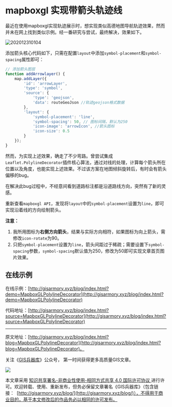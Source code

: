 # mapboxgl 实现带箭头轨迹线
最近在使用mapboxgl实现轨迹展示时，想实现类似高德地图导航轨迹效果，然而并未在网上找到类似示例。经一番研究与尝试，最终解决，效果如下。

![202012310104](https://blogimage.gisarmory.xyz/202012310104.gif)



添加箭头核心代码如下，只需在配置`layout`中添加`symbol-placement`和`symbol-spacing`属性即可：

```javascript
// 添加箭头图层
function addArrowlayer() {
    map.addLayer({
        'id': 'arrowLayer',
        'type': 'symbol',
        'source': {
            'type': 'geojson',
            'data': routeGeoJson //轨迹geojson格式数据
        },
        'layout': {
            'symbol-placement': 'line',
            'symbol-spacing': 50, // 图标间隔，默认为250
            'icon-image': 'arrowIcon', //箭头图标
            'icon-size': 0.5
        }
    });
}
```



然而，为实现上述效果，确走了不少弯路。曾尝试集成`Leaflet.PolylineDecorator`插件核心算法，通过对线的处理，计算每个箭头所在位置以及角度，也能实现上述效果。不过该方案在地图倾斜旋转后，有时会有箭头偏移的bug。

在解决此bug过程中，不经意间看到道路标注都是沿道路线方向，突然有了新的灵感。

重新查看`mapboxgl API`，发现将`layout`中的`symbol-placement`设置为`line`，即可实现沿着线的方向绘制箭头。

**注意：**

1. 我所用图标为**右侧方向箭头**，结果与实际方向相符，如果图标为向上箭头，需修改`icon-rotate`为90。
2. 只把`symbol-placement`设置为`line`，箭头间距过于稀疏；需要设置下`symbol-spacing`参数，`symbol-spacing`默认值为250，修改为50即可实现文章首页图片效果。


## 在线示例

在线示例：[http://gisarmory.xyz/blog/index.html?demo=MapboxGLPolylineDecorator](http://gisarmory.xyz/blog/index.html?demo=MapboxGLPolylineDecorator)

代码地址：[http://gisarmory.xyz/blog/index.html?source=MapboxGLPolylineDecorator](http://gisarmory.xyz/blog/index.html?source=MapboxGLPolylineDecorator)



* * *

原文地址：[http://gisarmory.xyz/blog/index.html?blog=MapboxGLPolylineDecorator](http://gisarmory.xyz/blog/index.html?blog=MapboxGLPolylineDecorator)。



关注《[GIS兵器库](http://gisarmory.xyz/blog/index.html?blog=wechat)》公众号， 第一时间获得更多高质量GIS文章。

![](http://blogimage.gisarmory.xyz/20200923063756.png)



本文章采用 [知识共享署名-非商业性使用-相同方式共享 4.0 国际许可协议 ](https://creativecommons.org/licenses/by-nc-sa/4.0/deed.zh)进行许可。欢迎转载、使用、重新发布，但务必保留文章署名《GIS兵器库》（包含链接：  [http://gisarmory.xyz/blog/](http://gisarmory.xyz/blog/)），不得用于商业目的，基于本文修改后的作品务必以相同的许可发布。


